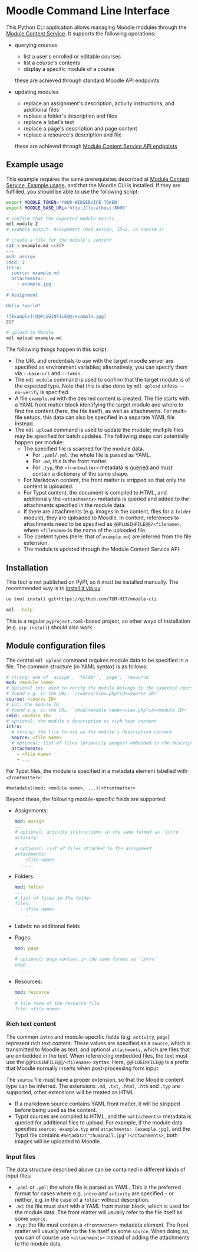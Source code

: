 # Moodle Command Line Interface

This Python CLI application allows managing Moodle modules through the [Module Content Service](https://github.com/TGM-HIT/moodle-local_modcontentservice). It supports the following operations:

- querying courses
  - list a user's enrolled or editable courses
  - list a course's contents
  - display a specific module of a course

  these are achieved through standard Moodle API endpoints
- updating modules
  - replace an assignment's description, activity instructions, and additional files
  - replace a folder's description and files
  - replace a label's text
  - replace a page's description and page content
  - replace a resource's description and file

  these are achieved through [Module Content Service API endpoints](https://github.com/TGM-HIT/moodle-local_modcontentservice?tab=readme-ov-file#endpoint-functions)

## Example usage

This example requires the same prerequisites described at [Module Content Service, Example usage](https://github.com/TGM-HIT/moodle-local_modcontentservice?tab=readme-ov-file#example-usage), and that the Moodle CLI is installed. If they are fulfilled, you should be able to use the following script:

```bash
export MOODLE_TOKEN='YOUR-WEBSERVICE-TOKEN'
export MOODLE_BASE_URL='http://localhost:8000'

# confirm that the expected module exists
mdl module 2
# example output: Assignment (mod_assign, ID=2, in course 2)

# create a file for the module's content
cat > example.md <<EOF
---
mod: assign
cmid: 2
intro:
  source: example.md
  attachments:
    - example.jpg
---
# Assignment

Hello *world*

![Example](@@PLUGINFILE@@/example.jpg)
EOF

# upload to Moodle
mdl upload example.md
```

The following things happen in this script:

- The URL and credentials to use with the target moodle server are specified as environment variables; alternatively, you can specify them via `--base-url` and `--token`.
- The `mdl module` command is used to confirm that the target module is of the expected type. Note that this is also done by `mdl upload` unless `--no-verify` is specified.
- A file `example.md` with the desired content is created. The file starts with a YAML front matter block identifying the target module and where to find the content (here, the file itself), as well as attachments. For multi-file setups, this data can also be specified in a separate YAML file instead.
- The `mdl upload` command is used to update the module; multiple files may be specified for batch updates. The following steps can potentially happen per module:
  - The specified file is scanned for the module data.
    - For `.yaml`/`.yml`, the whole file is parsed as YAML.
    - For `.md`, this is the front matter.
    - For `.typ`, the `<frontmatter>` metadata is [queried](https://typst.app/docs/reference/introspection/query/#command-line-queries) and must contain a dictionary of the same shape.
  - For Markdown content, the front matter is stripped so that only the content is uploaded.
  - For Typst content, the document is compiled to HTML, and additionally the `<attachments>` metadata is queried and added to the attachments specified in the module data.
  - If there are attachments (e.g. images in the content, files for a `folder` module), they are uploaded to Moodle. In content, references to attachments need to be specified as `@@PLUGINFILE@@/<filename>`, where `<filename>` is the name of the uploaded file.
  - The content types (here: that of `example.md`) are inferred from the file extension.
  - The module is updated through the Module Content Service API.

## Installation

This tool is not published on PyPI, so it must be installed manually. The recommended way is to [install it via uv](https://docs.astral.sh/uv/guides/tools/#installing-tools):

```bash
uv tool install git+https://github.com/TGM-HIT/moodle-cli

mdl --help
```

This is a regular `pyproject.toml`-based project, so other ways of installation (e.g. `pip install`) should also work.

## Module configuration files

The central `mdl upload` command requires module data to be specified in a file. The common structure (in YAML syntax) is as follows:

```yaml
# string; one of `assign`, `folder`, `page`, `resource`
mod: <module name>
# optional int; used to verify the module belongs to the expected course
# found e.g. in the URL: `/course/view.php?id=<course ID>`
course: <course ID>
# int; the module ID
# found e.g. in the URL: `/mod/<module name>/view.php?id=<module ID>`
cmid: <module ID>
# optional; the module's description as rich text content
intro:
  # string; the file to use as the module's description content
  source: <file name>
  # optional; list of files (primarily images) embedded in the description
  attachments:
    - <file name>
    - ...
```

For Typst files, the module is specified in a metadata element labelled with `<frontmatter>`:

```typ
#metadata((mod: <module name>, ...))<frontmatter>
```

Beyond these, the following module-specific fields are supported:

- Assignments:
  ```yaml
  mod: assign
  ...
  # optional; activity instructions in the same format as `intro`
  activity:
    ...
  # optional; list of files attached to the assignment
  attachments:
    - <file name>
    - ...
  ```

- Folders:
  ```yaml
  mod: folder
  ...
  # list of files in the folder
  files:
    - <file name>
    - ...
  ```

- Labels: no additional fields

- Pages:
  ```yaml
  mod: page
  ...
  # optional; page content in the same format as `intro`
  page:
    ...
  ```

- Resources:
  ```yaml
  mod: resource
  ...
  # file name of the resource file
  file: <file name>
  ```


### Rich text content

The common `intro` and module-specific fields (e.g. `activity`, `page`) represent rich text content. These values are specified as a `source`, which is transmitted to Moodle as text, and optional `attachments`, which are files that are embedded in the text. When referencing embedded files, the text must use the `@@PLUGINFILE@@/<filename>` syntax. Here, `@@PLUGINFILE@@` is a prefix that Moodle normally inserts when post-processing form input.

The `source` file must have a proper extension, so that the Moodle content type can be inferred. The extensions `.md`, `.txt`, `.html`, `.htm` and `.typ` are supported, other extensions will be treated as HTML.

- If a markdown source contains YAML front matter, it will be stripped before being used as the content.
- Typst sources are compiled to HTML, and the `<attachments>` metadata is queried for additional files to upload. For example, if the module data specifies `source: example.typ` and `attachments: [example.jpg]`, and the Typst file contains `#metadata("thumbnail.jpg")<attachments>`, both images will be uploaded to Moodle.

### Input files

The data structure described above can be contained in different kinds of input files:

- `.yaml` or `.yml`: the whole file is parsed as YAML. This is the preferred format for cases where e.g. `intro` _and_ `activity` are specified – or neither, e.g. in the case of a `folder` without description.
- `.md`: the file must start with a YAML front matter block, which is used for the module data. The front matter will usually refer to the file itself as some `source`.
- `.typ`: the file must contain a `<frontmatter>` metadata element. The front matter will usually refer to the file itself as some `source`. When doing so, you can of course use `<attachments>` instead of adding the attachments to the module data.
